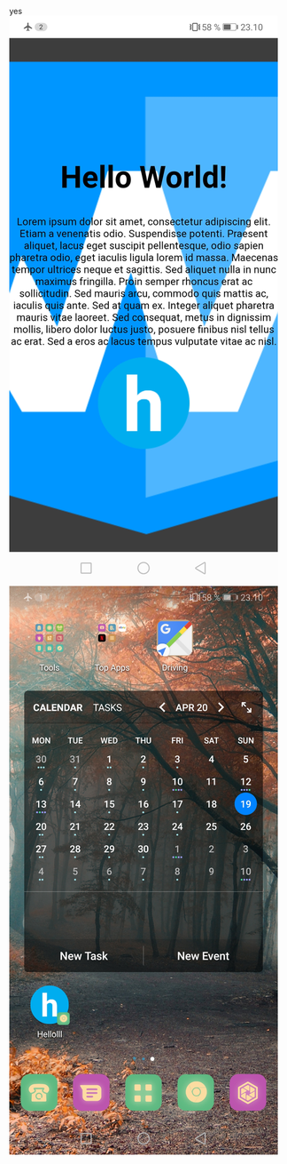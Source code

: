 yes
![Alt text](/pwa-app/images/airplanemode.jpg)
![Alt text](/pwa-app/images/airplanemode-homescreen.jpg)
